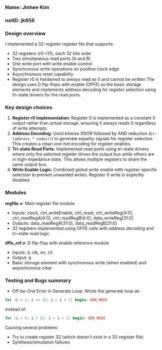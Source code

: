 ### Name: Jinhee Kim
### netID: jk656

### Design overview
I implemented a 32-register register file that supports:
- 32 registers (r0-r31), each 32 bits wide
- Two simultaneous read ports (A and B) 
- One write port with write enable control
- Synchronous write operations on positive clock edge
- Asynchronous reset capability
- Register r0 is hardwired to always read as 0 and cannot be written
The design uses D flip-flops with enable (DFFE) as the basic storage elements and implements address decoding for register selection using tri-state drivers for the read ports.

### Key design choices
1. **Register r0 Implementation**: Register 0 is implemented as a constant 0 output rather than actual storage, ensuring it always reads 0 regardless of write attempts.
2. **Address Decoding**: Used bitwise XNOR followed by AND reduction (`&(~(address ^ index))`) to generate equality signals for register selection. This creates a clean one-hot encoding for register enables.
3. **Tri-state Read Ports**: Implemented read ports using tri-state drivers where only the selected register drives the output bus while others are in high-impedance state. This allows multiple registers to share the same output bus.
4. **Write Enable Logic**: Combined global write enable with register-specific selection to prevent unwanted writes. Register 0 write is explicitly disabled.
### Modules

**regfile.v**: Main register file module
- Inputs: clock, ctrl_writeEnable, ctrl_reset, ctrl_writeReg[4:0], ctrl_readRegA[4:0], ctrl_readRegB[4:0], data_writeReg[31:0]
- Outputs: data_readRegA[31:0], data_readRegB[31:0]
- 32 registers implemented using DFFE cells with address decoding and tri-state read logic

**dffe_ref.v**: D flip-flop with enable reference module
- Inputs: d, clk, en, clr
- Output: q
- Basic storage element with synchronous write (when enabled) and asynchronous clear

### Testing and Bugs summary

- Off-by-One Error in Generate Loop: 
Wrote the generate loop as:
```verilog
for (i = 1; i <= 32; i = i + 1) begin: GEN_REGS
```
instead of:
```verilog
for (i = 0; i < 32; i = i + 1) begin: GEN_REGS
```
Causing several problems:
- Try to create register 32 (which doesn't exist in a 32-register file)
- Synthesis/simulation failures
